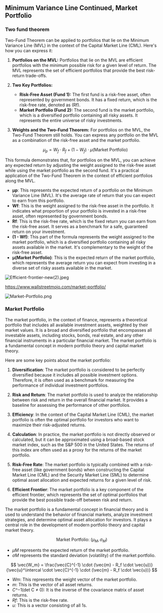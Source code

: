 ## **Minimum Variance Line Continued, Market Portfolio**

### **Two fund theorem**
    
Two-Fund Theorem can be applied to portfolios that lie on the Minimum Variance Line (MVL) in the context of the Capital Market Line (CML). Here's how you can express it:

1. **Portfolios on the MVL:** Portfolios that lie on the MVL are efficient portfolios with the minimum possible risk for a given level of return. The MVL represents the set of efficient portfolios that provide the best risk-return trade-offs.
2. **Two Key Portfolios:**
    - **Risk-Free Asset (Fund 1):** The first fund is a risk-free asset, often represented by government bonds. It has a fixed return, which is the risk-free rate, denoted as (Rf).
    - **Market Portfolio (Fund 2):** The second fund is the market portfolio, which is a diversified portfolio containing all risky assets. It represents the entire universe of risky investments.
3. **Weights and the Two-Fund Theorem:** For portfolios on the MVL, the Two-Fund Theorem still holds. You can express any portfolio on the MVL as a combination of the risk-free asset and the market portfolio.
    
    $$
    \mu_p = W_f \cdot R_f + (1 - W_f) \cdot \mu(\text{Market Portfolio})
    $$
    

This formula demonstrates that, for portfolios on the MVL, you can achieve any expected return by adjusting the weight assigned to the risk-free asset while using the market portfolio as the second fund. It's a practical application of the Two-Fund Theorem in the context of efficient portfolios along the MVL.

- **μp**: This represents the expected return of a portfolio on the Minimum Variance Line (MVL). It's the average rate of return that you can expect to earn from this portfolio.
- **Wf**: This is the weight assigned to the risk-free asset in the portfolio. It indicates what proportion of your portfolio is invested in a risk-free asset, often represented by government bonds.
- **Rf**: This is the risk-free rate, which is the fixed return you can earn from the risk-free asset. It serves as a benchmark for a safe, guaranteed return on your investment.
- **(1 - Wf)**: This part of the formula represents the weight assigned to the market portfolio, which is a diversified portfolio containing all risky assets available in the market. It's complementary to the weight of the risk-free asset.
- **μ(Market Portfolio)**: This is the expected return of the market portfolio, which represents the average return you can expect from investing in a diverse set of risky assets available in the market.

![Efficient-frontier-new(2).jpeg](https://prod-files-secure.s3.us-west-2.amazonaws.com/58c8d62c-66bc-4757-845d-1849a6bd8563/ead0656b-d958-498b-a065-33a4a902b152/Efficient-frontier-new(2).jpeg)

https://www.wallstreetmojo.com/market-portfolio/

![Market-Portfolio.png](https://prod-files-secure.s3.us-west-2.amazonaws.com/58c8d62c-66bc-4757-845d-1849a6bd8563/a0a6be2d-dc86-4e7c-b74a-ed0d09fac3b9/Market-Portfolio.png)

### **Market Portfolio**

The market portfolio, in the context of finance, represents a theoretical portfolio that includes all available investment assets, weighted by their market values. It is a broad and diversified portfolio that encompasses all investable assets, including stocks, bonds, real estate, and any other financial instruments in a particular financial market. The market portfolio is a fundamental concept in modern portfolio theory and capital market theory.

Here are some key points about the market portfolio:

1. **Diversification**: The market portfolio is considered to be perfectly diversified because it includes all possible investment options. Therefore, it is often used as a benchmark for measuring the performance of individual investment portfolios.

2. **Risk and Return**: The market portfolio is used to analyze the relationship between risk and return in the overall financial market. It provides a baseline for assessing the performance of other portfolios.

3. **Efficiency**: In the context of the Capital Market Line (CML), the market portfolio is often the optimal portfolio for investors who want to maximize their risk-adjusted returns.

4. **Calculation**: In practice, the market portfolio is not directly observed or calculated, but it can be approximated using a broad-based stock market index, such as the S&P 500 in the United States. The returns of this index are often used as a proxy for the returns of the market portfolio.

5. **Risk-Free Rate**: The market portfolio is typically combined with a risk-free asset (like government bonds) when constructing the Capital Market Line (CML) and the Security Market Line (SML) to determine optimal asset allocation and expected returns for a given level of risk.

6. **Efficient Frontier**: The market portfolio is a key component of the efficient frontier, which represents the set of optimal portfolios that provide the best possible trade-off between risk and return.

The market portfolio is a fundamental concept in financial theory and is used to understand the behavior of financial markets, analyze investment strategies, and determine optimal asset allocation for investors. It plays a central role in the development of modern portfolio theory and capital market theory.

$$
\text{Market Portfolio: } \left( \mu_M, \sigma_M \right)
$$

- *μM* represents the expected return of the market portfolio.
- *σM* represents the standard deviation (volatility) of the market portfolio.

$$
\vec{W_m} = \frac{\vec{C}^{-1} \cdot (\vec{m} - R_f \cdot \vec{u})}{\vec{u}^\intercal \cdot \vec{C}^{-1} \cdot (\vec{m} - R_f \cdot \vec{u})}
$$

- *Wm*: This represents the weight vector of the market portfolio.
- *m*: This is the vector of all asset returns.
- *C^*−1(det C ≠ 0): It is the inverse of the covariance matrix of asset returns.
- *Rf*: This is the risk-free rate.
- *u:* This is a vector consisting of all 1s.